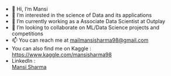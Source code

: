 - 👋 Hi, I’m Mansi
- 👀 I’m interested in the science of Data and its applications
- 🌱 I’m currently working as a Associate Data Scientist at Outplay
- 💞️ I’m looking to collaborate on ML/Data Science projects and competitions
- 📫 You can reach me at mailmansisharma98@gmail.com
- You can also find me on Kaggle : https://www.kaggle.com/mansisharma98
- LinkedIn : <div class="badge-base LI-profile-badge" data-locale="en_US" data-size="large" data-theme="light" data-type="VERTICAL" data-vanity="mansisharma1998" data-version="v1"><a class="badge-base__link LI-simple-link" href="https://in.linkedin.com/in/mansisharma1998?trk=profile-badge">Mansi Sharma</a></div>

              

<!---
MansiSharma98/MansiSharma98 is a ✨ special ✨ repository because its `README.md` (this file) appears on your GitHub profile.
You can click the Preview link to take a look at your changes.
--->
